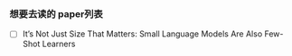 ### 想要去读的 paper列表


- [ ] It’s Not Just Size That Matters: Small Language Models Are Also Few-Shot Learners
